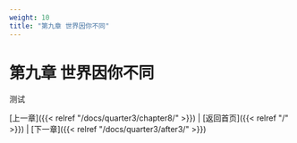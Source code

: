 ```yaml
---
weight: 10
title: "第九章 世界因你不同"
---
```


# 第九章 世界因你不同

测试

[上一章]({{< relref "/docs/quarter3/chapter8/" >}}) | [返回首页]({{< relref "/" >}}) | [下一章]({{< relref "/docs/quarter3/after3/" >}})